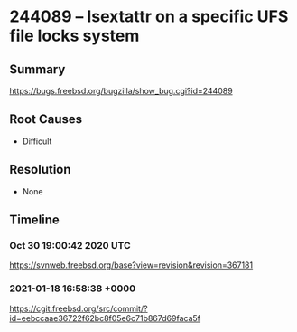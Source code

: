 # 244089 – lsextattr on a specific UFS file locks system

## Summary

https://bugs.freebsd.org/bugzilla/show_bug.cgi?id=244089

## Root Causes

* Difficult

## Resolution

* None

## Timeline

### Oct 30 19:00:42 2020 UTC

https://svnweb.freebsd.org/base?view=revision&revision=367181

### 2021-01-18 16:58:38 +0000

https://cgit.freebsd.org/src/commit/?id=eebccaae36722f62bc8f05e6c71b867d69faca5f
